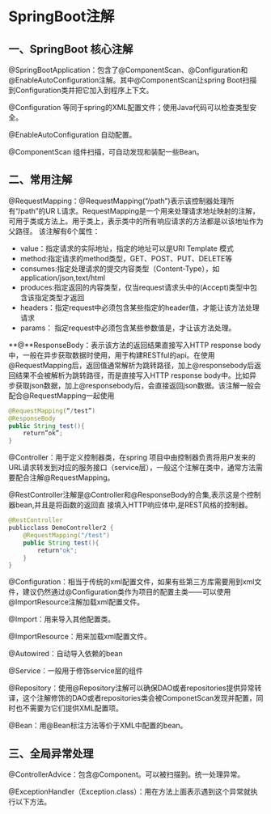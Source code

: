 # SpringBoot注解

## **一、SpringBoot 核心注解**

@SpringBootApplication：包含了@ComponentScan、@Configuration和@EnableAutoConfiguration注解。其中@ComponentScan让spring Boot扫描到Configuration类并把它加入到程序上下文。

@Configuration 等同于spring的XML配置文件；使用Java代码可以检查类型安全。

@EnableAutoConfiguration 自动配置。

@ComponentScan 组件扫描，可自动发现和装配一些Bean。

## 二、常用注解

@RequestMapping：@RequestMapping(“/path”)表示该控制器处理所有“/path”的UR L请求。RequestMapping是一个用来处理请求地址映射的注解，可用于类或方法上。用于类上，表示类中的所有响应请求的方法都是以该地址作为父路径。
该注解有6个属性：

- value：指定请求的实际地址，指定的地址可以是URI Template 模式
- method:指定请求的method类型，GET、POST、PUT、DELETE等
- consumes:指定处理请求的提交内容类型（Content-Type），如application/json,text/html
- produces:指定返回的内容类型，仅当request请求头中的(Accept)类型中包含该指定类型才返回
- headers：指定request中必须包含某些指定的header值，才能让该方法处理请求
- params： 指定request中必须包含某些参数值是，才让该方法处理。




**@**ResponseBody：表示该方法的返回结果直接写入HTTP response body中，一般在异步获取数据时使用，用于构建RESTful的api。在使用@RequestMapping后，返回值通常解析为跳转路径，加上@responsebody后返回结果不会被解析为跳转路径，而是直接写入HTTP response body中。比如异步获取json数据，加上@responsebody后，会直接返回json数据。该注解一般会配合@RequestMapping一起使用

```java
@RequestMapping(“/test”)
@ResponseBody
public String test(){
    return”ok”;
}
```

@Controller：用于定义控制器类，在spring 项目中由控制器负责将用户发来的URL请求转发到对应的服务接口（service层），一般这个注解在类中，通常方法需要配合注解@RequestMapping。

@RestController注解是@Controller和@ResponseBody的合集,表示这是个控制器bean,并且是将函数的返回直 接填入HTTP响应体中,是REST风格的控制器。

```java
@RestController
publicclass DemoController2 {
    @RequestMapping("/test")
    public String test(){
        return"ok";
    }
}
```

@Configuration：相当于传统的xml配置文件，如果有些第三方库需要用到xml文件，建议仍然通过@Configuration类作为项目的配置主类——可以使用@ImportResource注解加载xml配置文件。

@Import：用来导入其他配置类。

@ImportResource：用来加载xml配置文件。

@Autowired：自动导入依赖的bean

@Service：一般用于修饰service层的组件

@Repository：使用@Repository注解可以确保DAO或者repositories提供异常转译，这个注解修饰的DAO或者repositories类会被ComponetScan发现并配置，同时也不需要为它们提供XML配置项。

@Bean：用@Bean标注方法等价于XML中配置的bean。

## 三、全局异常处理

@ControllerAdvice：包含@Component。可以被扫描到。统一处理异常。

@ExceptionHandler（Exception.class）：用在方法上面表示遇到这个异常就执行以下方法。

